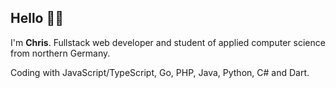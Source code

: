 ## Hello 👋🤓

I'm **Chris**. Fullstack web developer and student of applied computer science from northern Germany.

Coding with JavaScript/TypeScript, Go, PHP, Java, Python, C# and Dart.

